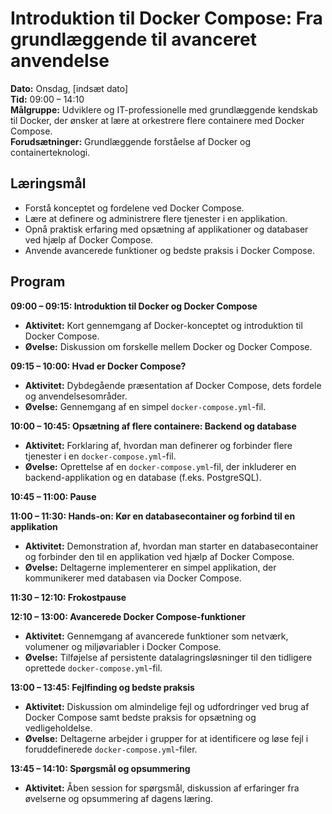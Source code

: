 # Introduktion til Docker Compose: Fra grundlæggende til avanceret anvendelse

**Dato:** Onsdag, [indsæt dato]  
**Tid:** 09:00 – 14:10  
**Målgruppe:** Udviklere og IT-professionelle med grundlæggende kendskab til Docker, der ønsker at lære at orkestrere flere containere med Docker Compose.  
**Forudsætninger:** Grundlæggende forståelse af Docker og containerteknologi.

## Læringsmål

- Forstå konceptet og fordelene ved Docker Compose.
- Lære at definere og administrere flere tjenester i en applikation.
- Opnå praktisk erfaring med opsætning af applikationer og databaser ved hjælp af Docker Compose.
- Anvende avancerede funktioner og bedste praksis i Docker Compose.

## Program

**09:00 – 09:15: Introduktion til Docker og Docker Compose**

- **Aktivitet:** Kort gennemgang af Docker-konceptet og introduktion til Docker Compose.
- **Øvelse:** Diskussion om forskelle mellem Docker og Docker Compose.

**09:15 – 10:00: Hvad er Docker Compose?**

- **Aktivitet:** Dybdegående præsentation af Docker Compose, dets fordele og anvendelsesområder.
- **Øvelse:** Gennemgang af en simpel `docker-compose.yml`-fil.

**10:00 – 10:45: Opsætning af flere containere: Backend og database**

- **Aktivitet:** Forklaring af, hvordan man definerer og forbinder flere tjenester i en `docker-compose.yml`-fil.
- **Øvelse:** Oprettelse af en `docker-compose.yml`-fil, der inkluderer en backend-applikation og en database (f.eks. PostgreSQL).

**10:45 – 11:00: Pause**

**11:00 – 11:30: Hands-on: Kør en databasecontainer og forbind til en applikation**

- **Aktivitet:** Demonstration af, hvordan man starter en databasecontainer og forbinder den til en applikation ved hjælp af Docker Compose.
- **Øvelse:** Deltagerne implementerer en simpel applikation, der kommunikerer med databasen via Docker Compose.

**11:30 – 12:10: Frokostpause**

**12:10 – 13:00: Avancerede Docker Compose-funktioner**

- **Aktivitet:** Gennemgang af avancerede funktioner som netværk, volumener og miljøvariabler i Docker Compose.
- **Øvelse:** Tilføjelse af persistente datalagringsløsninger til den tidligere oprettede `docker-compose.yml`-fil.

**13:00 – 13:45: Fejlfinding og bedste praksis**

- **Aktivitet:** Diskussion om almindelige fejl og udfordringer ved brug af Docker Compose samt bedste praksis for opsætning og vedligeholdelse.
- **Øvelse:** Deltagerne arbejder i grupper for at identificere og løse fejl i foruddefinerede `docker-compose.yml`-filer.

**13:45 – 14:10: Spørgsmål og opsummering**

- **Aktivitet:** Åben session for spørgsmål, diskussion af erfaringer fra øvelserne og opsummering af dagens læring.